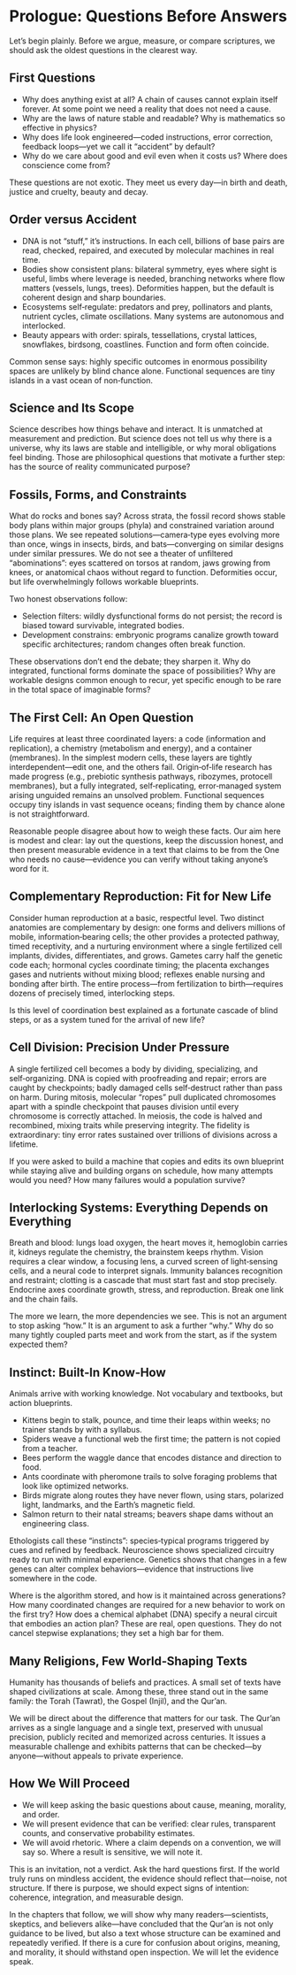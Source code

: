 # Prologue: Questions Before Answers

Let’s begin plainly. Before we argue, measure, or compare scriptures, we should ask the oldest questions in the clearest way.

## First Questions

- Why does anything exist at all? A chain of causes cannot explain itself forever. At some point we need a reality that does not need a cause.
- Why are the laws of nature stable and readable? Why is mathematics so effective in physics?
- Why does life look engineered—coded instructions, error correction, feedback loops—yet we call it “accident” by default?
- Why do we care about good and evil even when it costs us? Where does conscience come from?

These questions are not exotic. They meet us every day—in birth and death, justice and cruelty, beauty and decay.

## Order versus Accident

- DNA is not “stuff,” it’s instructions. In each cell, billions of base pairs are read, checked, repaired, and executed by molecular machines in real time.
- Bodies show consistent plans: bilateral symmetry, eyes where sight is useful, limbs where leverage is needed, branching networks where flow matters (vessels, lungs, trees). Deformities happen, but the default is coherent design and sharp boundaries.
- Ecosystems self‑regulate: predators and prey, pollinators and plants, nutrient cycles, climate oscillations. Many systems are autonomous and interlocked.
- Beauty appears with order: spirals, tessellations, crystal lattices, snowflakes, birdsong, coastlines. Function and form often coincide.

Common sense says: highly specific outcomes in enormous possibility spaces are unlikely by blind chance alone. Functional sequences are tiny islands in a vast ocean of non‑function.

## Science and Its Scope

Science describes how things behave and interact. It is unmatched at measurement and prediction. But science does not tell us why there is a universe, why its laws are stable and intelligible, or why moral obligations feel binding. Those are philosophical questions that motivate a further step: has the source of reality communicated purpose?

## Fossils, Forms, and Constraints

What do rocks and bones say? Across strata, the fossil record shows stable body plans within major groups (phyla) and constrained variation around those plans. We see repeated solutions—camera‑type eyes evolving more than once, wings in insects, birds, and bats—converging on similar designs under similar pressures. We do not see a theater of unfiltered “abominations”: eyes scattered on torsos at random, jaws growing from knees, or anatomical chaos without regard to function. Deformities occur, but life overwhelmingly follows workable blueprints.

Two honest observations follow:

- Selection filters: wildly dysfunctional forms do not persist; the record is biased toward survivable, integrated bodies.
- Development constrains: embryonic programs canalize growth toward specific architectures; random changes often break function.

These observations don’t end the debate; they sharpen it. Why do integrated, functional forms dominate the space of possibilities? Why are workable designs common enough to recur, yet specific enough to be rare in the total space of imaginable forms?

## The First Cell: An Open Question

Life requires at least three coordinated layers: a code (information and replication), a chemistry (metabolism and energy), and a container (membranes). In the simplest modern cells, these layers are tightly interdependent—edit one, and the others fail. Origin‑of‑life research has made progress (e.g., prebiotic synthesis pathways, ribozymes, protocell membranes), but a fully integrated, self‑replicating, error‑managed system arising unguided remains an unsolved problem. Functional sequences occupy tiny islands in vast sequence oceans; finding them by chance alone is not straightforward.

Reasonable people disagree about how to weigh these facts. Our aim here is modest and clear: lay out the questions, keep the discussion honest, and then present measurable evidence in a text that claims to be from the One who needs no cause—evidence you can verify without taking anyone’s word for it.

## Complementary Reproduction: Fit for New Life

Consider human reproduction at a basic, respectful level. Two distinct anatomies are complementary by design: one forms and delivers millions of mobile, information‑bearing cells; the other provides a protected pathway, timed receptivity, and a nurturing environment where a single fertilized cell implants, divides, differentiates, and grows. Gametes carry half the genetic code each; hormonal cycles coordinate timing; the placenta exchanges gases and nutrients without mixing blood; reflexes enable nursing and bonding after birth. The entire process—from fertilization to birth—requires dozens of precisely timed, interlocking steps.

Is this level of coordination best explained as a fortunate cascade of blind steps, or as a system tuned for the arrival of new life?

## Cell Division: Precision Under Pressure

A single fertilized cell becomes a body by dividing, specializing, and self‑organizing. DNA is copied with proofreading and repair; errors are caught by checkpoints; badly damaged cells self‑destruct rather than pass on harm. During mitosis, molecular “ropes” pull duplicated chromosomes apart with a spindle checkpoint that pauses division until every chromosome is correctly attached. In meiosis, the code is halved and recombined, mixing traits while preserving integrity. The fidelity is extraordinary: tiny error rates sustained over trillions of divisions across a lifetime.

If you were asked to build a machine that copies and edits its own blueprint while staying alive and building organs on schedule, how many attempts would you need? How many failures would a population survive?

## Interlocking Systems: Everything Depends on Everything

Breath and blood: lungs load oxygen, the heart moves it, hemoglobin carries it, kidneys regulate the chemistry, the brainstem keeps rhythm. Vision requires a clear window, a focusing lens, a curved screen of light‑sensing cells, and a neural code to interpret signals. Immunity balances recognition and restraint; clotting is a cascade that must start fast and stop precisely. Endocrine axes coordinate growth, stress, and reproduction. Break one link and the chain fails.

The more we learn, the more dependencies we see. This is not an argument to stop asking “how.” It is an argument to ask a further “why.” Why do so many tightly coupled parts meet and work from the start, as if the system expected them?

## Instinct: Built‑In Know‑How

Animals arrive with working knowledge. Not vocabulary and textbooks, but action blueprints.

- Kittens begin to stalk, pounce, and time their leaps within weeks; no trainer stands by with a syllabus.
- Spiders weave a functional web the first time; the pattern is not copied from a teacher.
- Bees perform the waggle dance that encodes distance and direction to food.
- Ants coordinate with pheromone trails to solve foraging problems that look like optimized networks.
- Birds migrate along routes they have never flown, using stars, polarized light, landmarks, and the Earth’s magnetic field.
- Salmon return to their natal streams; beavers shape dams without an engineering class.

Ethologists call these “instincts”: species‑typical programs triggered by cues and refined by feedback. Neuroscience shows specialized circuitry ready to run with minimal experience. Genetics shows that changes in a few genes can alter complex behaviors—evidence that instructions live somewhere in the code.

Where is the algorithm stored, and how is it maintained across generations? How many coordinated changes are required for a new behavior to work on the first try? How does a chemical alphabet (DNA) specify a neural circuit that embodies an action plan? These are real, open questions. They do not cancel stepwise explanations; they set a high bar for them.

## Many Religions, Few World‑Shaping Texts

Humanity has thousands of beliefs and practices. A small set of texts have shaped civilizations at scale. Among these, three stand out in the same family: the Torah (Tawrat), the Gospel (Injil), and the Qur’an.

We will be direct about the difference that matters for our task. The Qur’an arrives as a single language and a single text, preserved with unusual precision, publicly recited and memorized across centuries. It issues a measurable challenge and exhibits patterns that can be checked—by anyone—without appeals to private experience.

## How We Will Proceed

- We will keep asking the basic questions about cause, meaning, morality, and order.
- We will present evidence that can be verified: clear rules, transparent counts, and conservative probability estimates.
- We will avoid rhetoric. Where a claim depends on a convention, we will say so. Where a result is sensitive, we will note it.

This is an invitation, not a verdict. Ask the hard questions first. If the world truly runs on mindless accident, the evidence should reflect that—noise, not structure. If there is purpose, we should expect signs of intention: coherence, integration, and measurable design.

In the chapters that follow, we will show why many readers—scientists, skeptics, and believers alike—have concluded that the Qur’an is not only guidance to be lived, but also a text whose structure can be examined and repeatedly verified. If there is a cure for confusion about origins, meaning, and morality, it should withstand open inspection. We will let the evidence speak.
